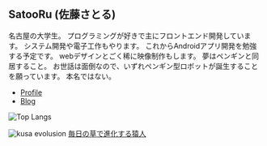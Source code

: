 ## SatooRu (佐藤さとる)
名古屋の大学生。 プログラミングが好きで主にフロントエンド開発しています。
システム開発や電子工作もやります。 
これからAndroidアプリ開発を勉強する予定です。 
webデザインとごく稀に映像制作もします。 夢はペンギンと同居すること。 
お世話は面倒なので、いずれペンギン型ロボットが誕生することを願っています。 
本名ではない。

- [Profile](https://satooru.me)
- [Blog](https://blog.satooru.me)

![Top Langs](https://github-readme-stats.vercel.app/api/top-langs/?username=SatooRu65536&layout=compact&hide=SWIG,TeX,Makefile,jupyter%20notebook)

![kusa evolusion](https://kusa-evolution.onrender.com/evolution?username=SatooRu65536&length=14)
[毎日の草で進化する猿人](https://github.com/SatooRu65536/kusa-evolution)
